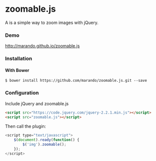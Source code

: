 zoomable.js
===========
A is a simple way to zoom images with jQuery.

### Demo
http://marando.github.io/zoomable.js


### Installation

#### With Bower
```
$ bower install https://github.com/marando/zoomable.js.git --save
```


### Configuration

Include jQuery and zoomable.js
```html
<script src="https://code.jquery.com/jquery-2.2.1.min.js"></script>
<script src="zoomable.js"></script>
```
Then call the plugin:
```javascript
<script type="text/javascript">
	$(document).ready(function() {
		$('img').zoomable();
	});
</script>	
```



